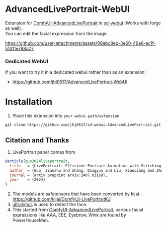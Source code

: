 # AdvancedLivePortrait-WebUI

Extension for [ComfyUI-AdvancedLivePortrait](https://github.com/PowerHouseMan/ComfyUI-AdvancedLivePortrait) in [sd-webui](https://github.com/AUTOMATIC1111/stable-diffusion-webui) (Works with forge as well). 
<br>You can edit the facial expression from the image.

https://github.com/user-attachments/assets/08ebc8eb-3e60-49a6-ac1f-51311e788a27


### Dedicated WebUI
If you want to try it in a dedicated webui rather than as an extension:
- https://github.com/jhj0517/AdvancedLivePortrait-WebUI

# Installation
1. Place this extension into `your-webui-path/extension`
```
git clone https://github.com/jhj0517/sd-webui-AdvancedLivePortrait.git
```

## Citation and Thanks
1. LivePortrait paper comes from
```bibtex
@article{guo2024liveportrait,
  title   = {LivePortrait: Efficient Portrait Animation with Stitching and Retargeting Control},
  author  = {Guo, Jianzhu and Zhang, Dingyun and Liu, Xiaoqiang and Zhong, Zhizhou and Zhang, Yuan and Wan, Pengfei and Zhang, Di},
  journal = {arXiv preprint arXiv:2407.03168},
  year    = {2024}
}
```
2. The models are safetensors that have been converted by kijai. : https://github.com/kijai/ComfyUI-LivePortraitKJ
3. [ultralytics](https://github.com/ultralytics/ultralytics) is used to detect the face.
4. This started from [ComfyUI-AdvancedLivePortrait](https://github.com/PowerHouseMan/ComfyUI-AdvancedLivePortrait), various facial expressions like AAA, EEE, Eyebrow, Wink are found by PowerHouseMan.



